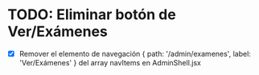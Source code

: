 # TODO: Eliminar botón de Ver/Exámenes

- [x] Remover el elemento de navegación { path: '/admin/examenes', label: 'Ver/Exámenes' } del array navItems en AdminShell.jsx
